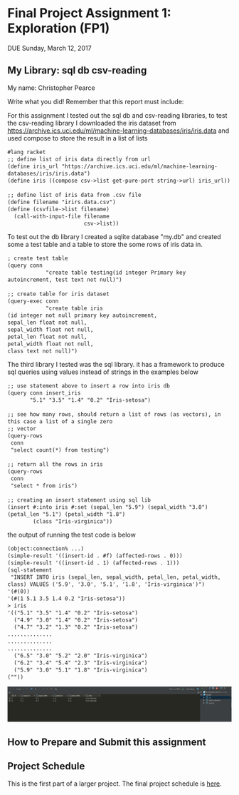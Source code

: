 # Final Project Assignment 1: Exploration (FP1)
DUE Sunday, March 12, 2017

## My Library: sql db csv-reading
My name: Christopher Pearce

Write what you did!
Remember that this report must include:

For this assignment I tested out the sql db and csv-reading libraries, to test the csv-reading library I downloaded
the iris dataset from https://archive.ics.uci.edu/ml/machine-learning-databases/iris/iris.data and used compose to
store the result in a list of lists

```
#lang racket 
;; define list of iris data directly from url
(define iris_url "https://archive.ics.uci.edu/ml/machine-learning-databases/iris/iris.data")
(define iris ((compose csv->list get-pure-port string->url) iris_url))

;; define list of iris data from .csv file
(define filename "irirs.data.csv")
(define (csvfile->list filename)
  (call-with-input-file filename
                        csv->list))
```

To test out the db library I created a sqlite database "my.db" and created some a test table and a table to store the some rows of iris data in.

```
; create test table 
(query conn
            "create table testing(id integer Primary key autoincrement, test text not null)")
 
;; create table for iris dataset 
(query-exec conn
            "create table iris
(id integer not null primary key autoincrement,
sepal_len float not null,
sepal_width float not null,
petal_len float not null,
petal_width float not null,
class text not null)")
```

The third library I tested was the sql library. it has a framework to produce sql queries using values instead of strings in the examples below
```
;; use statement above to insert a row into iris db
(query conn insert_iris
       "5.1" "3.5" "1.4" "0.2" "Iris-setosa")
       
;; see how many rows, should return a list of rows (as vectors), in this case a list of a single zero
;; vector
(query-rows
 conn
 "select count(*) from testing")

;; return all the rows in iris 
(query-rows
 conn
 "select * from iris")

;; creating an insert statement using sql lib
(insert #:into iris #:set (sepal_len "5.9") (sepal_width "3.0") (petal_len "5.1") (petal_width "1.8")
        (class "Iris-virginica"))
```
the output of running the test code is below 
```
(object:connection% ...)
(simple-result '((insert-id . #f) (affected-rows . 0)))
(simple-result '((insert-id . 1) (affected-rows . 1)))
(sql-statement
 "INSERT INTO iris (sepal_len, sepal_width, petal_len, petal_width, class) VALUES ('5.9', '3.0', '5.1', '1.8', 'Iris-virginica')")
'(#(0))
'(#(1 5.1 3.5 1.4 0.2 "Iris-setosa"))
> iris
'(("5.1" "3.5" "1.4" "0.2" "Iris-setosa")
  ("4.9" "3.0" "1.4" "0.2" "Iris-setosa")
  ("4.7" "3.2" "1.3" "0.2" "Iris-setosa")
..............
..............
..............
  ("6.5" "3.0" "5.2" "2.0" "Iris-virginica")
  ("6.2" "3.4" "5.4" "2.3" "Iris-virginica")
  ("5.9" "3.0" "5.1" "1.8" "Iris-virginica")
(""))
```

![DB after inserts](sample.PNG)

## How to Prepare and Submit this assignment

## Project Schedule
This is the first part of a larger project. The final project schedule is [here][schedule].

<!-- Links -->
[schedule]: https://github.com/oplS17projects/FP-Schedule
[markdown]: https://help.github.com/articles/markdown-basics/
[forking]: https://guides.github.com/activities/forking/
[ref-clone]: http://gitref.org/creating/#clone
[ref-commit]: http://gitref.org/basic/#commit
[ref-push]: http://gitref.org/remotes/#push
[pull-request]: https://help.github.com/articles/creating-a-pull-request
